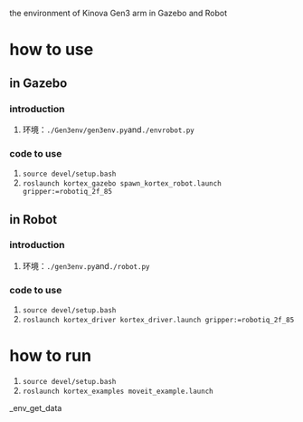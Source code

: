 the environment of Kinova Gen3 arm in Gazebo and Robot
# how to use
## in Gazebo
### introduction

1. 环境：`./Gen3env/gen3env.py`and`./envrobot.py`
### code to use

1. `source devel/setup.bash`
2. `roslaunch kortex_gazebo spawn_kortex_robot.launch gripper:=robotiq_2f_85`
## in Robot
### introduction

1. 环境：`./gen3env.py`and`./robot.py`
### code to use

1. `source devel/setup.bash`
2. `roslaunch kortex_driver kortex_driver.launch gripper:=robotiq_2f_85`
# how to run

1. `source devel/setup.bash`
2. `roslaunch kortex_examples moveit_example.launch`

_env_get_data